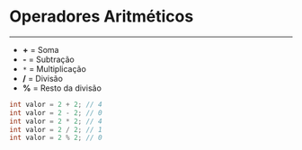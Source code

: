 # Operadores Aritméticos
---

- **+** = Soma
- **-** = Subtração
- `*` = Multiplicação
- **/** = Divisão
- **%** = Resto da divisão

```csharp
int valor = 2 + 2; // 4
int valor = 2 - 2; // 0
int valor = 2 * 2; // 4
int valor = 2 / 2; // 1
int valor = 2 % 2; // 0
```